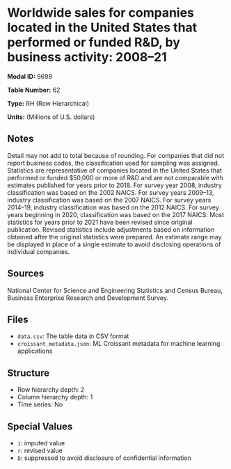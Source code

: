 # Worldwide sales for companies located in the United States that performed or funded R&D, by business activity: 2008–21

**Modal ID:** 9698

**Table Number:** 62

**Type:** RH (Row Hierarchical)

**Units:** (Millions of U.S. dollars)

## Notes

Detail may not add to total because of rounding. For companies that did not report business codes, the classification used for sampling was assigned. Statistics are representative of companies located in the United States that performed or funded $50,000 or more of R&D and are not comparable with estimates published for years prior to 2018. For survey year 2008, industry classification was based on the 2002 NAICS. For survey years 2009–13, industry classification was based on the 2007 NAICS. For survey years 2014–19, industry classification was based on the 2012 NAICS. For survey years beginning in 2020, classification was based on the 2017 NAICS. Most statistics for years prior to 2021 have been revised since original publication. Revised statistics include adjustments based on information obtained after the original statistics were prepared. An estimate range may be displayed in place of a single estimate to avoid disclosing operations of individual companies.

## Sources

National Center for Science and Engineering Statistics and Census Bureau, Business Enterprise Research and Development Survey.

## Files

- `data.csv`: The table data in CSV format
- `croissant_metadata.json`: ML Croissant metadata for machine learning applications

## Structure

- Row hierarchy depth: 2
- Column hierarchy depth: 1
- Time series: No

## Special Values

- `i`: imputed value
- `r`: revised value
- `D`: suppressed to avoid disclosure of confidential information
